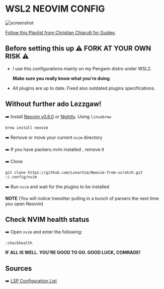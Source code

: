 # WSL2 NEOVIM CONFIG

![screenshot](https://user-images.githubusercontent.com/5582213/169658061-0aeb51d8-d564-4587-a12e-3f7d43101284.jpg)

[Follow this Playlist from Christian Chiarulli for Guides](https://www.youtube.com/watch?v=ctH-a-1eUME&list=PLhoH5vyxr6Qq41NFL4GvhFp-WLd5xzIzZ).

## Before setting this up ⚠️ **FORK AT YOUR OWN RISK**  ⚠️

- I use this configurations mainly on my Pengwin distro under WSL2.

  **Make sure you really know what you're doing**

- All plugins are up to date. Fixed also outdated plugins specifications.

## Without further ado Lezzgaw!

➡️  Install [Neovim v0.6.0](https://github.com/neovim/neovim/releases/tag/v0.6.0) or [Nightly](https://github.com/neovim/neovim/releases/tag/nightly). Using `linuxbrew`

```
brew install neovim
```

➡️  Remove or move your current `nvim` directory
 
➡️  If you have packers.nvim installed , remove it
 
➡️  Clone
 
```
git clone https://github.com/LunarVim/Neovim-from-scratch.git ~/.config/nvim
```

➡️  Run `nvim` and wait for the plugins to be installed 

**NOTE** (You will notice treesitter pulling in a bunch of parsers the next time you open Neovim) 

## Check NVIM health status


➡️  Open `nvim` and enter the following:

```
:checkhealth
```

**IF ALL IS WELL. YOU'RE GOOD TO GO. GOOD LUCK, COMRADE!**

## Sources

➡️  [LSP Configuration List](https://github.com/neovim/nvim-lspconfig/blob/master/doc/server_configurations.md)
